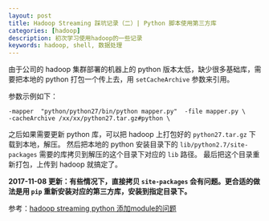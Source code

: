 ```yaml
---
layout: post
title: Hadoop Streaming 踩坑记录（二）| Python 脚本使用第三方库
categories: [hadoop]
description: 初次学习使用hadoop的一些记录
keywords: hadoop, shell, 数据处理
---
```



由于公司的 hadoop 集群部署的机器上的 python 版本太低，缺少很多基础库，需要把本地的 python 打包一个传上去，用 `setCacheArchive` 参数来引用。

参数示例如下：
```
-mapper  "python/python27/bin/python mapper.py"  -file mapper.py \
-cacheArchive /xx/xx/python27.tar.gz#python \
```

之后如果需要更新 python 库，可以把 hadoop 上打包好的 `python27.tar.gz` 下载到本地，解压。
然后把本地的 python 安装目录下的 `lib/python2.7/site-packages` 需要的库拷贝到解压的这个目录下对应的 `lib` 路径。
最后把这个目录重新打包，上传到 hadoop 就搞定了。

**2017-11-08 更新：有些情况下，直接拷贝 `site-packages` 会有问题。更合适的做法是用 `pip` 重新安装对应的第三方库，安装到指定目录下。**


参考：[hadoop streaming python 添加module的问题](http://yuezhilei.com/2017/08/31/hadoop-streaming-python/)
